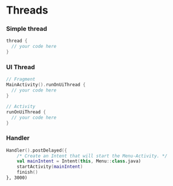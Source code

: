 # Threads 

### Simple thread
```Kotlin
thread {
  // your code here
}
```

### UI Thread
```Kotlin
// Fragment 
MainActivity().runOnUiThread {
  // your code here 
}

// Activity 
runOnUiThread {
  // your code here 
}
```

### Handler 
```Kotlin
Handler().postDelayed({
    /* Create an Intent that will start the Menu-Activity. */
    val mainIntent = Intent(this, Menu::class.java)
    startActivity(mainIntent)
    finish()
}, 3000)
```